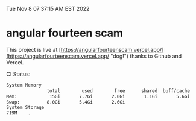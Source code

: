 Tue Nov  8 07:37:15 AM EST 2022

# angular fourteen scam


This project is live at [https://angularfourteenscam.vercel.app/](https://angularfourteenscam.vercel.app/ "dog!") thanks to Github and Vercel.

CI Status: 

```bash
System Memory
               total        used        free      shared  buff/cache   available
Mem:            15Gi       7.7Gi       2.0Gi       1.1Gi       5.6Gi       6.1Gi
Swap:          8.0Gi       5.4Gi       2.6Gi
System Storage
719M	.
```
